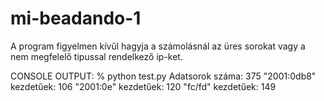 # mi-beadando-1

A program figyelmen kívűl hagyja a számolásnál az üres sorokat vagy a nem megfelelő tipussal rendelkező ip-ket.

CONSOLE OUTPUT:
% python test.py
Adatsorok száma: 375
"2001:0db8" kezdetűek: 106
"2001:0e" kezdetűek: 120
"fc/fd" kezdetűek: 149
